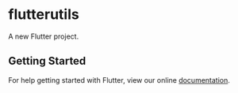 # flutterutils

A new Flutter project.

## Getting Started

For help getting started with Flutter, view our online
[documentation](https://flutter.io/).
